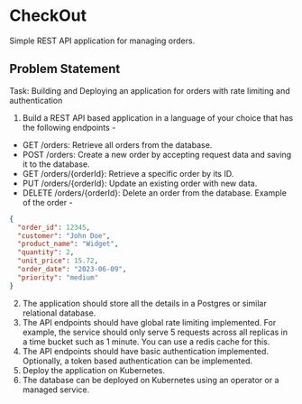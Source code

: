 # CheckOut

Simple REST API application for managing orders.

## Problem Statement

Task: Building and Deploying an application for orders with rate limiting and authentication

1. Build a REST API based application in a language of your choice that has the following endpoints -

- GET /orders: Retrieve all orders from the database.
- POST /orders: Create a new order by accepting request data and saving it to the database.
- GET /orders/{orderId}: Retrieve a specific order by its ID.
- PUT /orders/{orderId}: Update an existing order with new data.
- DELETE /orders/{orderId}: Delete an order from the database.
Example of the order -

```json
{
  "order_id": 12345,
  "customer": "John Doe",
  "product_name": "Widget",
  "quantity": 2,
  "unit_price": 15.72,
  "order_date": "2023-06-09",
  "priority": "medium"
}
```

2. The application should store all the details in a Postgres or similar relational database.
3. The API endpoints should have global rate limiting implemented. For example, the service should only serve 5 requests across all replicas in a time bucket such as 1 minute. You can use a redis cache for this.
4. The API endpoints should have basic authentication implemented. Optionally, a token based authentication can be implemented.
5. Deploy the application on Kubernetes.
6. The database can be deployed on Kubernetes using an operator or a managed service.
